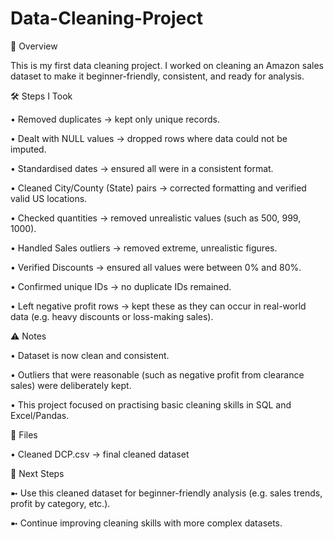 # Data-Cleaning-Project
📌 Overview

This is my first data cleaning project. I worked on cleaning an Amazon sales dataset to make it beginner-friendly, consistent, and ready for analysis.

🛠️ Steps I Took

• Removed duplicates → kept only unique records.

• Dealt with NULL values → dropped rows where data could not be imputed.

• Standardised dates → ensured all were in a consistent format.

• Cleaned City/County (State) pairs → corrected formatting and verified valid US locations.

• Checked quantities → removed unrealistic values (such as 500, 999, 1000).

• Handled Sales outliers → removed extreme, unrealistic figures.

• Verified Discounts → ensured all values were between 0% and 80%.

• Confirmed unique IDs → no duplicate IDs remained.

• Left negative profit rows → kept these as they can occur in real-world data (e.g. heavy discounts or loss-making sales).

⚠️ Notes

• Dataset is now clean and consistent.

• Outliers that were reasonable (such as negative profit from clearance sales) were deliberately kept.

• This project focused on practising basic cleaning skills in SQL and Excel/Pandas.

📂 Files

• Cleaned DCP.csv → final cleaned dataset

🚀 Next Steps

➼ Use this cleaned dataset for beginner-friendly analysis (e.g. sales trends, profit by category, etc.).

➼ Continue improving cleaning skills with more complex datasets.
